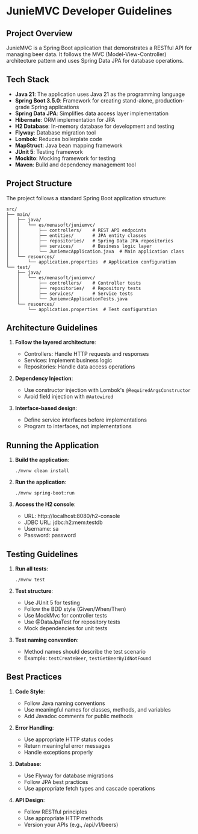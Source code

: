 # JunieMVC Developer Guidelines

## Project Overview
JunieMVC is a Spring Boot application that demonstrates a RESTful API for managing beer data. It follows the MVC (Model-View-Controller) architecture pattern and uses Spring Data JPA for database operations.

## Tech Stack
- **Java 21**: The application uses Java 21 as the programming language
- **Spring Boot 3.5.0**: Framework for creating stand-alone, production-grade Spring applications
- **Spring Data JPA**: Simplifies data access layer implementation
- **Hibernate**: ORM implementation for JPA
- **H2 Database**: In-memory database for development and testing
- **Flyway**: Database migration tool
- **Lombok**: Reduces boilerplate code
- **MapStruct**: Java bean mapping framework
- **JUnit 5**: Testing framework
- **Mockito**: Mocking framework for testing
- **Maven**: Build and dependency management tool

## Project Structure
The project follows a standard Spring Boot application structure:

```
src/
├── main/
│   ├── java/
│   │   └── es/menasoft/juniemvc/
│   │       ├── controllers/    # REST API endpoints
│   │       ├── entities/       # JPA entity classes
│   │       ├── repositories/   # Spring Data JPA repositories
│   │       ├── services/       # Business logic layer
│   │       └── JuniemvcApplication.java  # Main application class
│   └── resources/
│       └── application.properties  # Application configuration
└── test/
    ├── java/
    │   └── es/menasoft/juniemvc/
    │       ├── controllers/    # Controller tests
    │       ├── repositories/   # Repository tests
    │       ├── services/       # Service tests
    │       └── JuniemvcApplicationTests.java
    └── resources/
        └── application.properties  # Test configuration
```

## Architecture Guidelines
1. **Follow the layered architecture**:
   - Controllers: Handle HTTP requests and responses
   - Services: Implement business logic
   - Repositories: Handle data access operations

2. **Dependency Injection**:
   - Use constructor injection with Lombok's `@RequiredArgsConstructor`
   - Avoid field injection with `@Autowired`

3. **Interface-based design**:
   - Define service interfaces before implementations
   - Program to interfaces, not implementations

## Running the Application
1. **Build the application**:
   ```
   ./mvnw clean install
   ```

2. **Run the application**:
   ```
   ./mvnw spring-boot:run
   ```

3. **Access the H2 console**:
   - URL: http://localhost:8080/h2-console
   - JDBC URL: jdbc:h2:mem:testdb
   - Username: sa
   - Password: password

## Testing Guidelines
1. **Run all tests**:
   ```
   ./mvnw test
   ```

2. **Test structure**:
   - Use JUnit 5 for testing
   - Follow the BDD style (Given/When/Then)
   - Use MockMvc for controller tests
   - Use @DataJpaTest for repository tests
   - Mock dependencies for unit tests

3. **Test naming convention**:
   - Method names should describe the test scenario
   - Example: `testCreateBeer`, `testGetBeerByIdNotFound`

## Best Practices
1. **Code Style**:
   - Follow Java naming conventions
   - Use meaningful names for classes, methods, and variables
   - Add Javadoc comments for public methods

2. **Error Handling**:
   - Use appropriate HTTP status codes
   - Return meaningful error messages
   - Handle exceptions properly

3. **Database**:
   - Use Flyway for database migrations
   - Follow JPA best practices
   - Use appropriate fetch types and cascade operations

4. **API Design**:
   - Follow RESTful principles
   - Use appropriate HTTP methods
   - Version your APIs (e.g., /api/v1/beers)